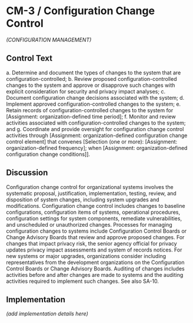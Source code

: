 # CM-3 / Configuration Change Control

_(CONFIGURATION MANAGEMENT)_

## Control Text


a. Determine and document the types of changes to the system that are configuration-controlled;
b. Review proposed configuration-controlled changes to the system and approve or disapprove such changes with explicit consideration for security and privacy impact analyses;
c. Document configuration change decisions associated with the system;
d. Implement approved configuration-controlled changes to the system;
e. Retain records of configuration-controlled changes to the system for [Assignment: organization-defined time period];
f. Monitor and review activities associated with configuration-controlled changes to the system; and
g. Coordinate and provide oversight for configuration change control activities through [Assignment: organization-defined configuration change control element] that convenes [Selection (one or more): [Assignment: organization-defined frequency]; when [Assignment: organization-defined configuration change conditions]].

## Discussion

Configuration change control for organizational systems involves the systematic proposal, justification, implementation, testing, review, and disposition of system changes, including system upgrades and modifications. Configuration change control includes changes to baseline configurations, configuration items of systems, operational procedures, configuration settings for system components, remediate vulnerabilities, and unscheduled or unauthorized changes. Processes for managing configuration changes to systems include Configuration Control Boards or Change Advisory Boards that review and approve proposed changes. For changes that impact privacy risk, the senior agency official for privacy updates privacy impact assessments and system of records notices. For new systems or major upgrades, organizations consider including representatives from the development organizations on the Configuration Control Boards or Change Advisory Boards. Auditing of changes includes activities before and after changes are made to systems and the auditing activities required to implement such changes. See also SA-10.

## Implementation

_(add implementation details here)_